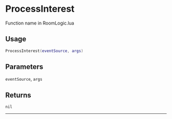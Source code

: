 # ProcessInterest
Function name in RoomLogic.lua
## Usage
```lua
ProcessInterest(eventSource, args)
```
## Parameters
`eventSource`, `args`
## Returns
`nil`

---